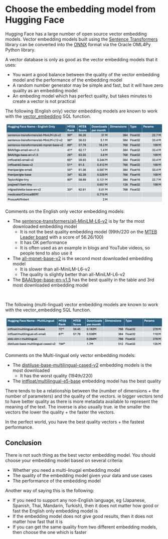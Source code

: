 # Choose the embedding model from Hugging Face

Hugging Face has a large number of open source vector embedding models.  Vector embedding models built using the [Sentence Transformers](https://sbert.net/) library can be converted into the [ONNX](https://onnx.ai/) format via the Oracle OML4Py Python library. 

A vector database is only as good as the vector embedding models that it uses:
- You want a good balance between the quality of the vector embedding model and the performance of the embedding model
- A random number generator may be simple and fast, but it will have zero quality as an embedding model
- An embeding model which has perfect quality, but takes minutes to create a vector is not practical
 
    
The following (English only) vector embedding models are known to work with the [vector_embedding](https://docs.oracle.com/en/database/oracle/oracle-database/23/sqlrf/vector_embedding.html#GUID-5ED78260-6D21-4B6B-86E0-A1E70EFA11CA) SQL function.

<img src="../Getting%20Started/images/ONNX_English_only_embedding.png" width="768" alt="English only embedding model"/>

Comments on the English only vector embedding models:
- The [sentence-transformers/all-MiniLM-L6-v2](https://huggingface.co/sentence-transformers/all-MiniLM-L6-v2) is by far the most downloaded embedding model
  - It is not the best quality embedding model (99th/220 on the [MTEB Leader board](https://huggingface.co/spaces/mteb/leaderboard) with a score of 56.26/100)
  - It has OK performance
  - It is often used as an example in blogs and YouTube videos, so people tend to also use it 
- The [all-mpnet-base-v2](https://huggingface.co/sentence-transformers/all-mpnet-base-v2) is the second most downloaded embedding model
  - It is slower than all-MiniLM-L6-v2
  - The quality is slightly better than all-MiniLM-L6-v2
- The [BAAI/bge-base-en-v1.5](https://huggingface.co/BAAI/bge-base-en-v1.5) has the best quality in the table and 3rd most downloaded embedding model  

<br>

The following (multi-lingual) vector embedding models are known to work with the vector_embedding SQL function.

<img src="../Getting%20Started/images/ONNX_Multilingual_embedding.png" width="768" alt="English only embedding model"/>

Comments on the Multi-lingual only vector embedding models:
- The [distiluse-base-multilingual-cased-v2](https://huggingface.co/sentence-transformers/distiluse-base-multilingual-cased-v2) embedding models is the most downloaded
  - It has the worst quality (194th/220)
- The [intfloat/multilingual-e5-base](https://huggingface.co/intfloat/multilingual-e5-base) embedding model has the best quality

There tends to be a relationship between the (number of dimensions + the number of parameters) and the quality of the vectors.  ie bigger vectors tend to have better quality as there is more metadata available to represent the meaning of the text.
The inverse is also usually true.  ie the smaller the vectors the lower the quality + the faster the vectors.

In the perfect world, you have the best quality vectors + the fastest performance.

## Conclusion
There is not such thing as the best vector embedding model. 
You should choose your embedding model based on several criteria:
- Whether you need a multi-linugal embedding model
- The quality of the embedding model given your data and use cases
- The performance of the embedding model

Another way of saying this is the following:
- If you need to support any non-English language, eg (Japanese, Spanish, Thai, Mandarin, Turkish), then it does not matter how good or fast the English only embedding model is
- If the embedding model does not give good results, then it does not matter how fast that it is
- If you can get the same quality from two different embedding models, then choose the one which is faster
